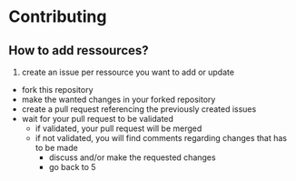 # Contributing

## How to add ressources?
1. create an issue per ressource you want to add or update
- fork this repository
- make the wanted changes in your forked repository
- create a pull request referencing the previously created issues
- wait for your pull request to be validated
  - if validated, your pull request will be merged
  - if not validated, you will find comments regarding changes that has to be made
    - discuss and/or make the requested changes
    - go back to 5
